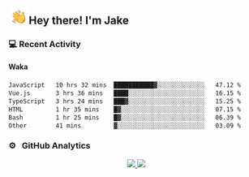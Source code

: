 <img alt="Night Coding" src="./assets/Hand%20Wave.gif" width='40' align="left"/><h2>Hey there! I'm Jake</h2>

### 💻 Recent Activity

<!--RECENT_ACTIVITY:start-->
<!--RECENT_ACTIVITY:end-->

#### Waka

<!--START_SECTION:waka-->

```text
JavaScript   10 hrs 32 mins  ███████████▓░░░░░░░░░░░░░   47.12 %
Vue.js       3 hrs 36 mins   ████░░░░░░░░░░░░░░░░░░░░░   16.15 %
TypeScript   3 hrs 24 mins   ███▓░░░░░░░░░░░░░░░░░░░░░   15.25 %
HTML         1 hr 35 mins    █▓░░░░░░░░░░░░░░░░░░░░░░░   07.15 %
Bash         1 hr 25 mins    █▓░░░░░░░░░░░░░░░░░░░░░░░   06.39 %
Other        41 mins         ▓░░░░░░░░░░░░░░░░░░░░░░░░   03.09 %
```

<!--END_SECTION:waka-->

### ⚙️ &nbsp; GitHub Analytics

<p align="center">
<a href="https://github.com/JakeLaoyu">
  <img height="180em" src="https://github-readme-stats-eight-theta.vercel.app/api?username=jakelaoyu&show_icons=true&theme=algolia&include_all_commits=true&count_private=true"/>
  <img height="180em" src="https://github-readme-stats-eight-theta.vercel.app/api/top-langs/?username=jakelaoyu&layout=compact&langs_count=8&theme=algolia&hide=html"/>
</a>
</p>

<!-- ### 🤝🏻 &nbsp; Connect with Me

<p align="center">
<a href="https://i.jakeyu.top"><img src="https://img.shields.io/badge/-i.jakeyu.top-3423A6?style=flat&logo=Google-Chrome&logoColor=white"/></a>
<a href="mailto:jake.laoyu@gmail.com"><img src="https://img.shields.io/badge/-jake.laoyu@gmail.com-D14836?style=flat&logo=Gmail&logoColor=white"/></a>
</p> -->
